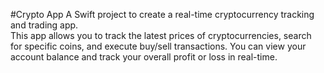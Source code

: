 #Crypto App
A Swift project to create a real-time cryptocurrency tracking and trading app. <br>
This app allows you to track the latest prices of cryptocurrencies, search for specific coins, and execute buy/sell transactions. You can view your account balance and track your overall profit or loss in real-time.

